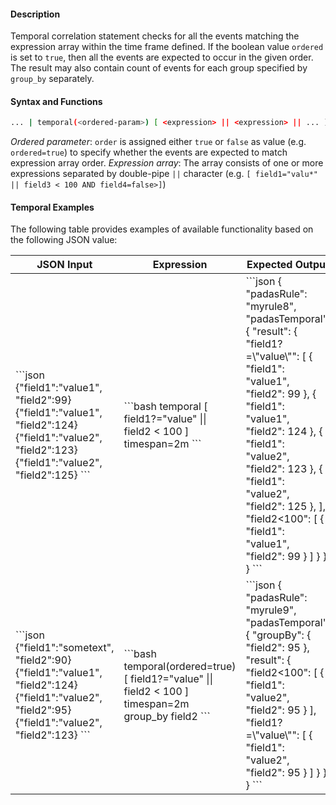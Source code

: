 #### Description
Temporal correlation statement checks for all the events matching the expression array within the time frame defined.  If the boolean value `ordered` is set to `true`, then all the events are expected to occur in the given order.  The result may also contain count of events for each group specified by `group_by` separately.

#### Syntax and Functions

```bash
... | temporal(<ordered-param>) [ <expression> || <expression> || ... ] <timespan-param> <group-by-clause> <where-clause>
```

_Ordered parameter_: `order` is assigned either `true` or `false` as value (e.g. `ordered=true`) to specify whether the events are expected to match expression array order.
_Expression array_: The array consists of one or more expressions separated by double-pipe `||` character (e.g. `[ field1="valu*" || field3 < 100 AND field4=false>]`)

#### Temporal Examples
The following table provides examples of available functionality based on the following JSON value:

<table>
  <thead>
    <tr>
      <th scope="col">JSON Input</th>
      <th scope="col">Expression</th>
      <th scope="col">Expected Output</th>
    </tr>
  </thead>
  <tbody>
    <tr>
      <td class="align-middle">
        ```json
          {"field1":"value1", "field2":99}
          {"field1":"value1", "field2":124}
          {"field1":"value2", "field2":123}
          {"field1":"value2", "field2":125}
        ```
      </td>
      <td class="align-middle">
        ```bash
          temporal [ field1?="value" || field2 < 100 ] timespan=2m
        ```
      </td>
      <td class="align-middle">
        ```json
          {
            "padasRule": "myrule8",
            "padasTemporal": {
              "result": {
                "field1?=\"value\"": [
                  {
                    "field1": "value1",
                    "field2": 99
                  },
                  {
                    "field1": "value1",
                    "field2": 124
                  },
                  {
                    "field1": "value2",
                    "field2": 123
                  },
                  {
                    "field1": "value2",
                    "field2": 125
                  },
                ],
                "field2<100": [
                  {
                    "field1": "value1",
                    "field2": 99
                  }
                ]
              }
            }
          }
        ```
      </td>
    </tr>
    <tr>
      <td class="align-middle">
        ```json
          {"field1":"sometext", "field2":90}
          {"field1":"value1", "field2":124}
          {"field1":"value2", "field2":95}
          {"field1":"value2", "field2":123}
        ```
      </td>
      <td class="align-middle">
        ```bash
          temporal(ordered=true) [ field1?="value" || field2 < 100 ] timespan=2m group_by field2
        ```
      </td>
      <td class="align-middle">
        ```json
            {
              "padasRule": "myrule9",
              "padasTemporal": {
                "groupBy": {
                  "field2": 95
                },
                "result": {
                  "field2<100": [
                    {
                      "field1": "value2",
                      "field2": 95
                    }
                  ],
                  "field1?=\"value\"": [
                    {
                      "field1": "value2",
                      "field2": 95
                    }
                  ]
                }
              }
            }
        ```
      </td>
    </tr>
    </tbody>
  </table>